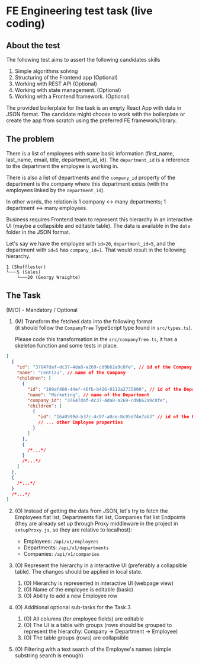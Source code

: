 # FE Engineering test task (live coding)

## About the test

The following test aims to assert the following candidates skills

1. Simple algorithms solving
2. Structuring of the Frontend app (Optional)
3. Working with REST API (Optional)
4. Working with state management. (Optional)
5. Working with a Frontend framework. (Optional)

The provided boilerplate for the task is an empty React App with data in JSON format.
The candidate might choose to work with the boilerplate or create the app from scratch using the preferred FE framework/library.

## The problem

There is a list of employees with some basic information (first_name, last_name, email, title, department_id, id). The `department_id` is a reference to the department the employee is working in.

There is also a list of departments and the `company_id` property of the department is the company where this department exists (with the employees linked by the `department_id`).

In other words, the relation is 1 company <-> many departments; 1 department <-> many employees.

Business requires Frontend team to represent this hierarchy in an interactive UI (maybe a collapsible and editable table). The data is available in the `data` folder in the JSON format.

Let's say we have the employee with `id=20`, `department_id=5`, and the department with `id=5` has `company_id=1`. That would result in the following hierarchy.

```
1 (Shufflester)
└───5 (Sales)
    └───20 (Georgy Wraighte)
```

## The Task

(M/O) - Mandatory / Optional

1. (M) Transform the fetched data into the following format  
   (it should follow the `CompanyTree` TypeScript type found in `src/types.ts`).

   Please code this transformation in the `src/companyTree.ts`, it has a skeleton function and some tests in place.

```json
[
  {
    "id": "37647daf-dc37-4da8-a269-cd9b62a9c8fe", // id of the Company
    "name": "Centizu", // name of the Company
    "children": [
      {
        "id": "199af460-44ef-46fb-b426-0112a2735800", // id of the Department
        "name": "Marketing", // name of the Department
        "company_id": "37647daf-dc37-4da8-a269-cd9b62a9c8fe",
        "children": [
          {
            "id": "16a0599d-b37c-4c97-a0ce-8c05d74e7ab3" // id of the Employee
            // ... other Employee properties
          }
        ]
      },
      {
        /*...*/
      }
      /*...*/
    ]
  },
  {
    /*...*/
  }
  /*...*/
]
```

2. (O) Instead of getting the data from JSON, let's try to fetch the Employees flat list, Departments flat list, Companies flat list
   Endpoints (they are already set up through Proxy middleware in the project in `setupProxy.js`, so they are relative to localhost):

   - Employees: `/api/v1/employees`
   - Departments: `/api/v1/departments`
   - Companies: `/api/v1/companies`

3. (O) Represent the hierarchy in a interactive UI (preferably a collapsible table). The changes should be applied in local state.

   1. (O) Hierarchy is represented in interactive UI (webpage view)
   2. (O) Name of the employee is editable (basic)
   3. (O) Ability to add a new Employee row

4. (O) Additional optional sub-tasks for the Task 3.

   1. (O) All columns (for employee fields) are editable
   2. (O) The UI is a table with groups (rows should be grouped to represent the hierarchy: Company -> Department -> Employee)
   3. (O) The table groups (rows) are collapsible

5. (O) Filtering with a text search of the Employee's names (simple substring search is enough)
